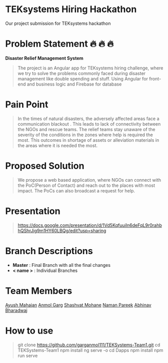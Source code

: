 # TEKsystems Hiring Hackathon

Our project submission for TEKsystems hackathon

# Problem Statement :fire: :fire: :fire:
**Disaster Relief Management System**
>  The project is an Angular app for TEKsystems hiring challenge, where we try to solve the problems commonly faced during disaster management like double spending and stuff. 
>  Using Angular for front-end and business logic and Firebase for database

# Pain Point 
>   In the times of natural disasters, the adversely affected areas face a communication blackout . This  leads to lack of connectivity  between the NGOs and rescue teams.
>   The relief teams stay unaware of the severity of the conditions in the zones where help is required the most. This outcomes in shortage of assets or alleviation materials in the areas where it is needed the most.

# Proposed Solution
>   We propose a web based application, where NGOs can connect with the PoC(Person of Contact) and reach out to the places with most impact. The PoCs  can also broadcast a request for help.

# Presentation 
>   https://docs.google.com/presentation/d/1Vd5Kqfuuiln6deFqL9r0rahbhQShrJig9m1HY60LBQg/edit?usp=sharing

# Branch Descriptions
*  **Master** : Final Branch with all the final changes
*  **< name >** : Individual Branches

# Team Members
[Ayush Mahajan](https://www.linkedin.com/in/ayushm0108/)  [Anmol Garg](https://www.linkedin.com/in/ag-anmol/)  [Shashvat Mohane](https://www.linkedin.com/in/shashvatmohane/)  [Naman Pareek](https://www.linkedin.com/in/naman-pareek-191b51133/)  [Abhinav Bharadwaj](https://www.linkedin.com/in/abhinav-bharadwaj-4b52b6174/)

# How to use
> git clone https://github.com/garganmol111/TEKSystems-Team1.git
> cd TEKSystems-Team1
> npm install
> ng serve -o
> cd Dapps
> npm install
> npm run serve
